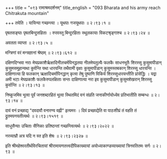 +++
title = "०९३ रामाश्रमदर्शनम्"
title_english = "093 Bharata and his army reach Chitrakuta mountain"

+++
तयेति । यायिन्या गच्छन्त्या । यूथपाः गजयूथपाः  ॥  २।९३।१  ॥   

  

पृषतसङ्घाः पृषतबिन्दुसहिताः । रुरवस्तु बिन्दुरहिताः स्थूलकायाः विकटश्रृङ्गाश्च  ॥  २।९३।२४  ॥   

  

अवतता व्याप्ता  ॥  २।९३।५  ॥   

  

मन्त्रिणां वरं मन्त्रज्ञानां श्रेष्ठम्  ॥  २।९३।६१२  ॥   

  

दक्षिणदिग्भवा नराः मेघप्रकाशैर्ऋक्षादिनीलचर्मपिनद्धतया नीलमेघतुल्यैः फलकैः साधनभूतैः शिरस्सु कुसुमापीडान् कुसुमसमूहान्यथा कुर्वन्ति यथा धारयन्ति तथैवामी वृक्षाः कुसुमापीडान् कुसुमस्तबकान् शिरस्सु धारयन्ति । दाक्षिणात्या हि फलकान् ऋक्षादिचर्मापिनद्धान् कृत्वा तेषु पुष्पाणि विकिर्य शिरस्सुधारयन्तीति प्रांसेद्धिः । यद्वा अमी भटाः मेघप्रकाशैः फलकैरुपलक्षिताः सन्तः दाक्षिणात्या नरा इव कुसुमापीडान् कुसुमशेखरान् शिरस्सु कुर्वान्ति  ॥  २।९३।१३  ॥   

  

निष्कूजमिव भूत्वा पूर्वं जनशब्दरहितं भूत्वा स्थितमिदं वनं संप्रति जनाकीर्णायोध्येव प्रतिभातीति सम्बन्धः  ॥  २।९३।१४  ॥   

  

दावं वनं प्रच्छाद्य "दवदावौ वनारण्य वह्नी" इत्यमरः । दिवं प्रच्छाद्येति वा पाठःशीघ्रं तं वहति तं द्रुतमपनयतीत्यर्थः  ॥  २।९३।१५१९  ॥   

  

साधुसैन्याः उचिताः सैनिकाः प्रतिष्ठन्तां गच्छन्त्वित्यर्थः  ॥  २।९३।२०२२  ॥   

  

नरव्याघ्रौ अत्र यदि न स्त इति शेषः  ॥  २।९३।२३२७  ॥   

  

इति श्रीमहेश्वरतीर्थविरचितायां श्रीरामायणतत्त्वदीपिकाख्यायां अयोध्याकाण्डव्याख्यायां त्रिनवतितमः सर्गः  ॥  २।९३  ॥   

  

  

